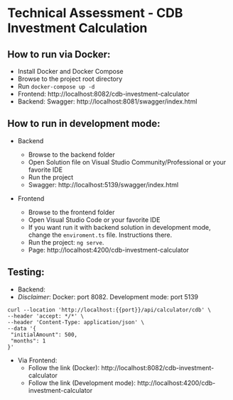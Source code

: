 # Technical Assessment - CDB Investment Calculation

## How to run via Docker:
 - Install Docker and Docker Compose
 - Browse to the project root directory  
 - Run `docker-compose up -d`
 - Frontend: http://localhost:8082/cdb-investment-calculator
 - Backend: Swagger: http://localhost:8081/swagger/index.html

 ## How to run in development mode:
 - Backend
    - Browse to the backend folder
    - Open Solution file on Visual Studio Community/Professional or your favorite IDE
    - Run the project
    - Swagger: http://localhost:5139/swagger/index.html

 - Frontend
    - Browse to the frontend folder
    - Open Visual Studio Code or your favorite IDE
    - If you want run it with backend solution in development mode, change the `enviroment.ts` file. Instructions there.
    - Run the project: `ng serve`.
    - Page: http://localhost:4200/cdb-investment-calculator

 ## Testing:
 - Backend: 
 -  _Disclaimer_: Docker: port 8082. Development mode: port 5139
 ```
 curl --location 'http://localhost:{{port}}/api/calculator/cdb' \
--header 'accept: */*' \
--header 'Content-Type: application/json' \
--data '{
  "initialAmount": 500,
  "months": 1
}'
 ```
 - Via Frontend:
    - Follow the link (Docker): http://localhost:8082/cdb-investment-calculator
    - Follow the link (Development mode): http://localhost:4200/cdb-investment-calculator